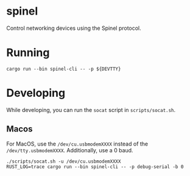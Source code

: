 # spinel

Control networking devices using the Spinel protocol.

# Running
```
cargo run --bin spinel-cli -- -p ${DEVTTY}
```

# Developing

While developing, you can run the `socat` script in `scripts/socat.sh`.

## Macos

For MacOS, use the `/dev/cu.usbmodemXXXX` instead of the `/dev/tty.usbmodemXXXX`. Additionally, use a 0 baud.

```
./scripts/socat.sh -u /dev/cu.usbmodemXXXX
RUST_LOG=trace cargo run --bin spinel-cli -- -p debug-serial -b 0
```
